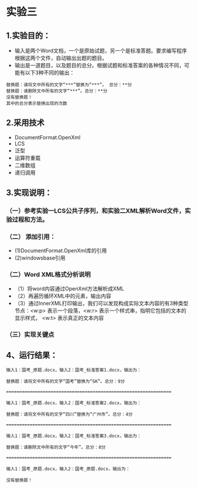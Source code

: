 # 实验三
## 1.实验目的：
- 输入是两个Word文档，一个是原始试题，另一个是标准答题。要求编写程序根据这两个文件，自动输出出题的题目。
- 输出是一道题目，以及题目的总分。根据试题和标准答案的各种情况不同，可能有以下3种不同的输出：
```
替换题：请将文中所有的文字“***”替换为“***”。 总分：**分
替换题：请删除文中所有的文字“***”。总分：**分
没有替换题！
其中的总分表示替换出现的次数
```
## 2.采用技术
- DocumentFormat.OpenXml
- LCS
- 泛型
- 运算符重载
- 二维数组
- 递归调用
## 3.实现说明：
### （一）参考实验一LCS公共子序列，和实验二XML解析Word文件，实验过程和方法。
### （二） 添加引用：
  
  - (1)DocumentFormat.OpenXml库的引用
 - (2)windowsbase引用  
 
### （二）Word XML格式分析说明

- （1）将word内容通过OpenXml方法解析成XML
- （2）再遍历循环XML中的元素，输出内容
- （3）通过InnerXML打印输出，我们可以发现构成实际文本内容的有3种类型节点：<w:p> 表示一个段落，<w:r> 表示一个样式串，指明它包括的文本的显示样式，
<w:t> 表示真正的文本内容
### （三）实现关键点

## 4、运行结果：
```
输入1：国考_原题.docx，输入2：国考_标准答案1.docx，输出为：

替换题：请将文中所有的文字“国考”替换为“GK”。总分：9分

===============================================================

输入1：国考_原题.docx，输入2：国考_标准答案2.docx，输出为：

替换题：请将文中所有的文字“四川”替换为“广州市”。总分：4分

===============================================================

输入1：国考_原题.docx，输入2：国考_标准答案3.docx，输出为：

替换题：请删除文中所有的文字“今年”。总分：8分

===============================================================

输入1：国考_原题.docx，输入2：国考_原题.docx，输出为：

没有替换题！

```
 
